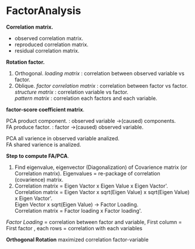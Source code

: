 # FactorAnalysis

__Correlation matrix.__  
- observed correlation matrix.  
- reproduced correlation matrix.  
- residual correlation matrix.  

__Rotation factor.__
1)  Orthogonal.
    _loading matrix_ : correlation between observed variable vs factor.
2)  Oblique. 
    _factor correlation matrix_ : correlation between factor vs factor.  
    _structure matrix_ : correlation variable vs factor.  
    _pattern matrix_ : correlation each factors and each variable.  

__factor-score coefficient matrix__. 

PCA product component. : observed variable ->(caused) components.  
FA produce factor. : factor ->(caused) observed variable.  

PCA all varience in observed variable analized.  
FA shared varience is analized.  

__Step to compute FA/PCA__.  

1)  Find eigenvalue, eigenvector (Diagonalization) of Covarience matrix (or Correlation matrix). Eigenvalues = re-package of correlation (covarience) matrix.
2)  Correlation matrix = Eigen Vactor x Eigen Value x Eigen Vactor'. 
    Correlation matrix = Eigen Vactor x sqrt(Eigen Value) x sqrt(Eigen Value) x Eigen Vactor'.  
    Eigen Vector x sqrt(Eigen Value) -> Factor Loading.  
    Correlation matrix = Factor loading x Factor loading'.  
    
_Factor Loading_ = correlation between factor and variable, First column = First factor , each rows = correlation with each variables

__Orthogonal Rotation__
maximized correlation factor-variable